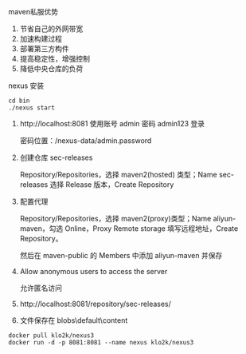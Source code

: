 maven私服优势

1. 节省自己的外网带宽
2. 加速构建过程
3. 部署第三方构件
4. 提高稳定性，增强控制
5. 降低中央仓库的负荷

nexus 安装

```shell
cd bin
./nexus start
```

1. http://localhost:8081 使用账号 admin 密码 admin123 登录

   密码位置：/nexus-data/admin.password

2. 创建仓库 sec-releases

   Repository/Repositories，选择 maven2(hosted) 类型；Name sec-releases 选择 Release 版本，Create Repository

3. 配置代理

   Repository/Repositories，选择 maven2(proxy)类型；Name aliyun-maven，勾选 Online，Proxy Remote storage 填写远程地址，Create Repository。

   然后在 maven-public 的 Members 中添加 aliyun-maven 并保存

4. Allow anonymous users to access the server

   允许匿名访问

5. http://localhost:8081/repository/sec-releases/

6. 文件保存在 blobs\default\content

```shell
docker pull klo2k/nexus3
docker run -d -p 8081:8081 --name nexus klo2k/nexus3
```

